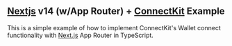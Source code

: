 ## [Nextjs](https://nextjs.org/) v14 (w/App Router) + [ConnectKit](https://family.co/) Example 

This is a simple example of how to implement ConnectKit's Wallet connect functionality with [Next.js](https://nextjs.org/) App Router in TypeScript. 